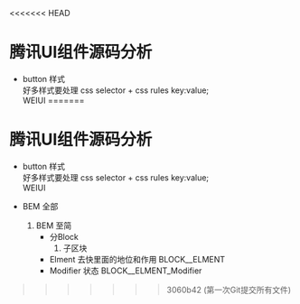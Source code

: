 <<<<<<< HEAD
# 腾讯UI组件源码分析
- button 样式  
    好多样式要处理 css selector + css rules key:value;  
    WEIUI
=======
# 腾讯UI组件源码分析
- button 样式  
    好多样式要处理 css selector + css rules key:value;  
    WEIUI

- BEM 全部
    1. BEM 至简  
        * 分Block   
            1. 子区块
        * Elment  去快里面的地位和作用  BLOCK__ELMENT    
        * Modifier  状态  BLOCK__ELMENT_Modifier
>>>>>>> 3060b42 (第一次Git提交所有文件)
